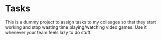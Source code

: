 # Tasks
This is a dummy project to assign tasks to my colleages so that they start working and stop wasting time playing/watching video games.
Use it whenever your team feels lazy to do stuff.
